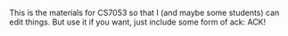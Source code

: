 
This is the materials for CS7053 so that 
I (and maybe some students) can edit things. But use
it if you want, just include some form of ack: ACK!
